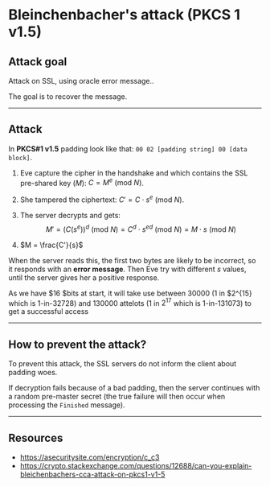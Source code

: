 # Bleinchenbacher's attack (PKCS 1 v1.5)

## Attack goal

Attack on SSL, using oracle error message..

The goal is to recover the message.

---

## Attack

In **PKCS#1 v1.5** padding look like that: `00 02 [padding string] 00 [data block]`.

1. Eve capture the cipher in the handshake and which contains the SSL pre-shared key ($M$): $C = M^e \text{ (mod } N)$.

2. She tampered the ciphertext: $C' = C \cdot s^e \text{ (mod } N)$.

3. The server decrypts and gets: $$M' = (C(s^e))^d \text{ (mod } N) = C^d \cdot  s^{ed} \text{ (mod }N) = M \cdot s \text{ (mod } N)$$
4. $M = \frac{C'}{s}$


When the server reads this, the first two bytes are likely to be incorrect, so it responds with an **error message**.
Then Eve try with different $s$ values, until the server gives her a positive response.

As we have $16 $bits at start, it will take use between $30 000$ ($1$ in $2^{15} which is 1-in-32728) and $130000$ attelots ($1$ in $2^{17}$ which is 1-in-131073) to get a successful access

---

## How to prevent the attack?

To prevent this attack, the SSL servers do not inform the client about padding woes. 

If decryption fails because of a bad padding, then the server continues with a random pre-master secret (the true failure will then occur when processing the `Finished` message).

---

## Resources
- https://asecuritysite.com/encryption/c_c3
- https://crypto.stackexchange.com/questions/12688/can-you-explain-bleichenbachers-cca-attack-on-pkcs1-v1-5